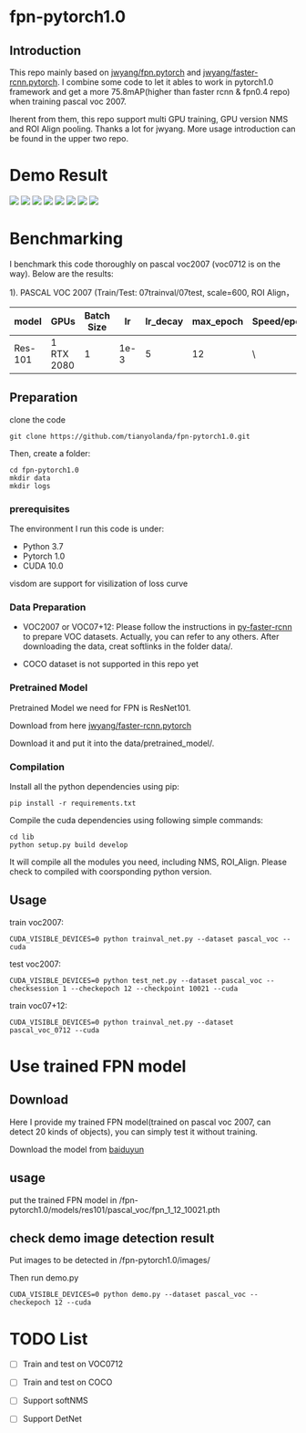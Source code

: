 # fpn-pytorch1.0
## Introduction
This repo mainly based on [jwyang/fpn.pytorch](https://github.com/jwyang/fpn.pytorch) and [jwyang/faster-rcnn.pytorch](https://github.com/jwyang/faster-rcnn.pytorch/tree/pytorch-1.0). I combine some code to let it ables to work in pytorch1.0 framework and get a more 75.8mAP(higher than faster rcnn & fpn0.4 repo) when training pascal voc 2007. 

Iherent from them, this repo support multi GPU training, GPU version NMS and ROI Align pooling. Thanks a lot for jwyang. More usage introduction can be found in the upper two repo.

# Demo Result 
![](https://github.com/tianyolanda/fpn-pytorch1.0/blob/master/images/000002_det.jpg)
![](https://github.com/tianyolanda/fpn-pytorch1.0/blob/master/images/000013_det.jpg)
![](https://github.com/tianyolanda/fpn-pytorch1.0/blob/master/images/000020_det.jpg)
![](https://github.com/tianyolanda/fpn-pytorch1.0/blob/master/images/2007_000243_det.jpg) 
![](https://github.com/tianyolanda/fpn-pytorch1.0/blob/master/images/2007_000061_det.jpg)
![](https://github.com/tianyolanda/fpn-pytorch1.0/blob/master/images/2007_000175_det.jpg)
![](https://github.com/tianyolanda/fpn-pytorch1.0/blob/master/images/2011_005266_det.jpg)
![](https://github.com/tianyolanda/fpn-pytorch1.0/blob/master/images/2011_005252_det.jpg)

# Benchmarking

I benchmark this code thoroughly on pascal voc2007 (voc0712 is on the way). Below are the results:

1). PASCAL VOC 2007 (Train/Test: 07trainval/07test, scale=600, ROI Align， 

model    | GPUs | Batch Size | lr        | lr_decay | max_epoch     |  Speed/epoch | Memory/GPU | mAP 
---------|-----------|----|-----------|-----|-----|-------|--------|--------
Res-101    | 1  RTX 2080  | 1 | 1e-3 | 5  | 12  |  \ | \ | 75.8 


## Preparation

clone the code

```
git clone https://github.com/tianyolanda/fpn-pytorch1.0.git
```

Then, create a folder:

```
cd fpn-pytorch1.0 
mkdir data
mkdir logs
```

### prerequisites
The environment I run this code is under:
- Python 3.7
- Pytorch 1.0
- CUDA 10.0

visdom are support for visilization of loss curve

### Data Preparation
* VOC2007 or VOC07+12: Please follow the instructions in [py-faster-rcnn](https://github.com/rbgirshick/py-faster-rcnn#beyond-the-demo-installation-for-training-and-testing-models) to prepare VOC datasets. Actually, you can refer to any others. After downloading the data, creat softlinks in the folder data/.

* COCO dataset is not supported in this repo yet

### Pretrained Model
Pretrained Model we need for FPN is ResNet101.

Download from here [jwyang/faster-rcnn.pytorch](https://github.com/jwyang/faster-rcnn.pytorch#pretrained-model)

Download it and put it into the data/pretrained_model/.

### Compilation
Install all the python dependencies using pip:
```
pip install -r requirements.txt

```

Compile the cuda dependencies using following simple commands:
```
cd lib
python setup.py build develop
```
It will compile all the modules you need, including NMS, ROI_Align. Please check to compiled with coorsponding python version.

## Usage

train voc2007:

```
CUDA_VISIBLE_DEVICES=0 python trainval_net.py --dataset pascal_voc --cuda
```

test voc2007:

```
CUDA_VISIBLE_DEVICES=0 python test_net.py --dataset pascal_voc --checksession 1 --checkepoch 12 --checkpoint 10021 --cuda
```

train voc07+12:

```
CUDA_VISIBLE_DEVICES=0 python trainval_net.py --dataset pascal_voc_0712 --cuda
```

# Use trained FPN model 
## Download
Here I provide my trained FPN model(trained on pascal voc 2007, can detect 20 kinds of objects), you can simply test it without training. 

Download the model from [baiduyun](https://pan.baidu.com/s/1QIKIPkFTdMS0_SX1yFvKug)

## usage 
put the trained FPN model in /fpn-pytorch1.0/models/res101/pascal_voc/fpn_1_12_10021.pth

## check demo image detection result
Put images to be detected in /fpn-pytorch1.0/images/ 

Then run demo.py
```
CUDA_VISIBLE_DEVICES=0 python demo.py --dataset pascal_voc --checkepoch 12 --cuda
```

# TODO List
- [ ] Train and test on VOC0712
- [ ] Train and test on COCO
- [ ] Support softNMS
- [ ] Support DetNet




